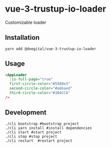 # vue-3-trustup-io-loader

Customizable loader

## Installation

```shell
yarn add @deegital/vue-3-trustup-io-loader
```

## Usage

```html
<AppLoader
  :is-full-page="true"
  first-circle-color="#5980e3"
  second-circle-color="#a6baed"
  third-circle-color="#1B4CCA"
/>
```

## Development

```shell
./cli bootstrap #bootstrap project
./cli yarn install #install dependencies
./cli start #start project
./cli stop #stop project
./cli restart  #restart project
```
